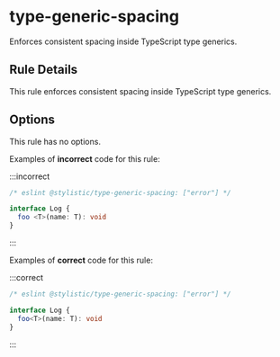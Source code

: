# type-generic-spacing

Enforces consistent spacing inside TypeScript type generics.

## Rule Details

This rule enforces consistent spacing inside TypeScript type generics.

## Options

This rule has no options.

Examples of **incorrect** code for this rule:

:::incorrect

```ts
/* eslint @stylistic/type-generic-spacing: ["error"] */

interface Log {
  foo <T>(name: T): void
}
```

:::

Examples of **correct** code for this rule:

:::correct

```ts
/* eslint @stylistic/type-generic-spacing: ["error"] */

interface Log {
  foo<T>(name: T): void
}
```

:::
